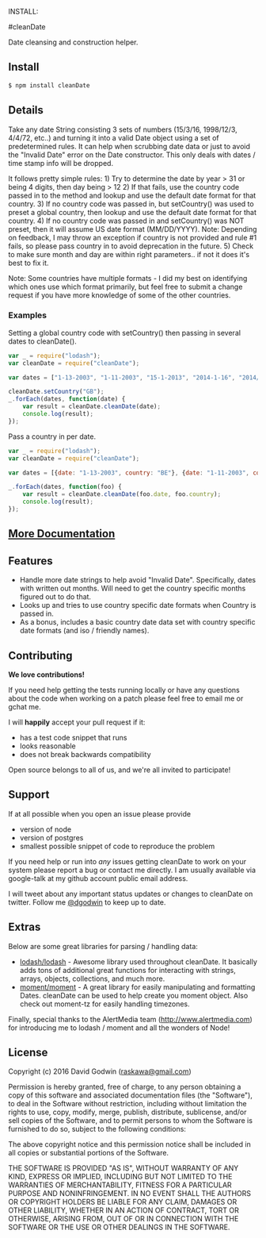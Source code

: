 
INSTALL: 

#cleanDate

Date cleansing and construction helper.  

## Install

```sh
$ npm install cleanDate
```
## Details

Take any date String consisting 3 sets of numbers (15/3/16, 1998/12/3, 4/4/72, etc..) and turning it into a valid Date object using a set of predetermined rules. It can help when scrubbing date data or just to avoid the "Invalid Date" error on the Date constructor.  This only deals with dates / time stamp info will be dropped.

It follows pretty simple rules: 
	1) Try to determine the date by year > 31 or being 4 digits, then day being > 12 
	2) If that fails, use the country code passed in to the method and lookup and use the default date format for that country.
	3) If no country code was passed in, but setCountry() was used to preset a global country, then lookup and use the default date format for that country.
	4) If no country code was passed in and setCountry() was NOT preset, then it will assume US date format (MM/DD/YYYY).  Note: Depending on feedback, I may throw an exception if country is not provided and rule #1 fails, so please pass country in to avoid deprecation in the future.
	5) Check to make sure month and day are within right parameters.. if not it does it's best to fix it.

Note: Some countries have multiple formats - I did my best on identifying which ones use which format primarily, but feel free to submit a change request if you have more knowledge of some of the other countries.

### Examples

Setting a global country code with setCountry() then passing in several dates to cleanDate().

```javascript
var _ = require("lodash");
var cleanDate = require("cleanDate");

var dates = ["1-13-2003", "1-11-2003", "15-1-2013", "2014-1-16", "2014/1/17", "1 18 2017", "2017_1_19", "4-4-72", "13-14-12", "11-10-12", "47-15-3"];

cleanDate.setCountry("GB");
_.forEach(dates, function(date) {
	var result = cleanDate.cleanDate(date);
	console.log(result);
});
```

Pass a country in per date.

```javascript
var _ = require("lodash");
var cleanDate = require("cleanDate");

var dates = [{date: "1-13-2003", country: "BE"}, {date: "1-11-2003", country:"TW"}, {date: "1 18 2017", country: "US"}];

_.forEach(dates, function(foo) {
	var result = cleanDate.cleanDate(foo.date, foo.country);
	console.log(result);
});
```


## [More Documentation](https://github.com/raskawa/cleanDate/wiki)

## Features

* Handle more date strings to help avoid "Invalid Date".  Specifically, dates with written out months.  Will need to get the country specific months figured out to do that.
* Looks up and tries to use country specific date formats when Country is passed in.
* As a bonus, includes a basic country date data set with country specific date formats (and iso / friendly names).

## Contributing

__We love contributions!__

If you need help getting the tests running locally or have any questions about the code when working on a patch please feel free to email me or gchat me.

I will __happily__ accept your pull request if it:
- has a test code snippet that runs
- looks reasonable
- does not break backwards compatibility

Open source belongs to all of us, and we're all invited to participate!

## Support

If at all possible when you open an issue please provide
- version of node
- version of postgres
- smallest possible snippet of code to reproduce the problem

If you need help or run into _any_ issues getting cleanDate to work on your system please report a bug or contact me directly.  I am usually available via google-talk at my github account public email address.

I will tweet about any important status updates or changes to cleanDate on twitter.
Follow me [@dgodwin](https://twitter.com/dgodwin) to keep up to date.


## Extras

Below are some great libraries for parsing / handling data:

- [lodash/lodash](https://github.com/lodash/lodash/) - Awesome library used throughout cleanDate.  It basically adds tons of additional great functions for interacting with strings, arrays, objects, collections, and much more. 
- [moment/moment](https://github.com/moment/moment) - A great library for easily manipulating and formatting Dates.  cleanDate can be used to help create you moment object.  Also check out moment-tz for easily handling timezones.

Finally, special thanks to the AlertMedia team (http://www.alertmedia.com) for introducing me to lodash / moment and all the wonders of Node!

## License

Copyright (c) 2016 David Godwin (raskawa@gmail.com)

 Permission is hereby granted, free of charge, to any person obtaining a copy
 of this software and associated documentation files (the "Software"), to deal
 in the Software without restriction, including without limitation the rights
 to use, copy, modify, merge, publish, distribute, sublicense, and/or sell
 copies of the Software, and to permit persons to whom the Software is
 furnished to do so, subject to the following conditions:

 The above copyright notice and this permission notice shall be included in
 all copies or substantial portions of the Software.

 THE SOFTWARE IS PROVIDED "AS IS", WITHOUT WARRANTY OF ANY KIND, EXPRESS OR
 IMPLIED, INCLUDING BUT NOT LIMITED TO THE WARRANTIES OF MERCHANTABILITY,
 FITNESS FOR A PARTICULAR PURPOSE AND NONINFRINGEMENT. IN NO EVENT SHALL THE
 AUTHORS OR COPYRIGHT HOLDERS BE LIABLE FOR ANY CLAIM, DAMAGES OR OTHER
 LIABILITY, WHETHER IN AN ACTION OF CONTRACT, TORT OR OTHERWISE, ARISING FROM,
 OUT OF OR IN CONNECTION WITH THE SOFTWARE OR THE USE OR OTHER DEALINGS IN
 THE SOFTWARE.
